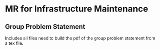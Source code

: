 # MR for Infrastructure Maintenance
## Group Problem Statement
Includes all files need to build the pdf of the group problem statement from a tex file.
